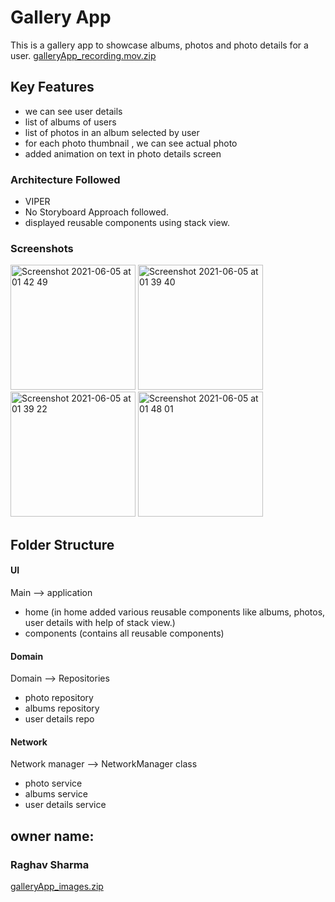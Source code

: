# Gallery App 
This is a gallery app to showcase albums, photos and photo details for a user.
[galleryApp_recording.mov.zip](https://github.com/raghav1786/SwiftApps/files/6601191/galleryApp_recording.mov.zip)


## Key Features
- we can see user details
- list of albums of users
- list of photos in an album selected by user
- for each photo thumbnail , we can see actual photo
- added animation on text in photo details screen


### Architecture Followed
- VIPER
- No Storyboard Approach followed. 
- displayed reusable components using stack view.


### Screenshots
<img width="200" alt="Screenshot 2021-06-05 at 01 42 49" src="https://user-images.githubusercontent.com/53406407/120857741-5ca94080-c59f-11eb-89de-912becf92074.png">        <img width="200" alt="Screenshot 2021-06-05 at 01 39 40" src="https://user-images.githubusercontent.com/53406407/120857473-f1f80500-c59e-11eb-91cb-90740177e304.png">           <img width="200" alt="Screenshot 2021-06-05 at 01 39 22" src="https://user-images.githubusercontent.com/53406407/120857882-967a4700-c59f-11eb-9001-5331af1ebdd0.png">           <img width="200" alt="Screenshot 2021-06-05 at 01 48 01" src="https://user-images.githubusercontent.com/53406407/120858201-16a0ac80-c5a0-11eb-8aab-8d144fef0377.png">

## Folder Structure
#### UI
Main --> application
- home (in home added various reusable components like albums, photos, user details with help of stack view.)
- components (contains all reusable components)
#### Domain
Domain --> Repositories
- photo repository
- albums repository
- user details repo
#### Network 
Network manager --> NetworkManager class
- photo service
- albums service
- user details service



## owner name:
### Raghav Sharma
[galleryApp_images.zip](https://github.com/raghav1786/SwiftApps/files/6601022/galleryApp_images.zip)
